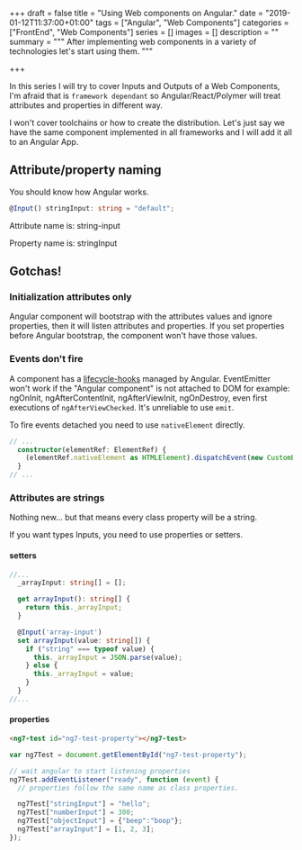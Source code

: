 +++
draft = false
title = "Using Web components on Angular."
date = "2019-01-12T11:37:00+01:00"
tags = ["Angular", "Web Components"]
categories = ["FrontEnd", "Web Components"]
series = []
images = []
description = ""
summary = """
After implementing web components in a variety of technologies let's start
using them.
"""

+++

In this series I will try to cover Inputs and Outputs of a Web Components,
I'm afraid that is `framework dependant` so Angular/React/Polymer will treat
attributes and properties in different way.


I won't cover toolchains or how to create the distribution. Let's just say
we have the same component implemented in all frameworks and I will add it all
to an Angular App.

## Attribute/property naming

You should know how Angular works.

```ts
@Input() stringInput: string = "default";
```

Attribute name is: string-input

Property name is: stringInput

## Gotchas!


### Initialization attributes only

Angular component will bootstrap with the attributes values and ignore
properties, then it will listen attributes and properties.
If you set properties before Angular bootstrap, the component won't have those
values.

### Events don't fire

A component has a [lifecycle-hooks](https://angular.io/guide/lifecycle-hooks)
managed by Angular.
EventEmitter won't work if the "Angular component" is not attached to DOM for
example: ngOnInit, ngAfterContentInit, ngAfterViewInit, ngOnDestroy, even first
executions of `ngAfterViewChecked`. It's unreliable to use `emit`.

To fire events detached you need to use `nativeElement` directly.

```ts
// ...
  constructor(elementRef: ElementRef) {
    (elementRef.nativeElement as HTMLElement).dispatchEvent(new CustomEvent("ready"))
  }
// ...
```
### Attributes are strings

Nothing new... but that means every class property will be a string.

If you want types Inputs, you need to use properties or setters.

#### setters

```ts
//...
  _arrayInput: string[] = [];

  get arrayInput(): string[] {
    return this._arrayInput;
  }

  @Input('array-input')
  set arrayInput(value: string[]) {
    if ("string" === typeof value) {
      this._arrayInput = JSON.parse(value);
    } else {
      this._arrayInput = value;
    }
  }
//...
```

#### properties

```html
<ng7-test id="ng7-test-property"></ng7-test>
```

```js
var ng7Test = document.getElementById("ng7-test-property");

// wait angular to start listening properties
ng7Test.addEventListener("ready", function (event) {
  // properties follow the same name as class properties.

  ng7Test["stringInput"] = "hello";
  ng7Test["numberInput"] = 300;
  ng7Test["objectInput"] = {"beep":"boop"};
  ng7Test["arrayInput"] = [1, 2, 3];
});
```
